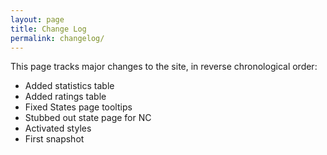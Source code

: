 ```yaml
---
layout: page
title: Change Log
permalink: changelog/
---
```


This page tracks major changes to the site, in reverse chronological order:

- Added statistics table
- Added ratings table
- Fixed States page tooltips
- Stubbed out state page for NC
- Activated styles
- First snapshot